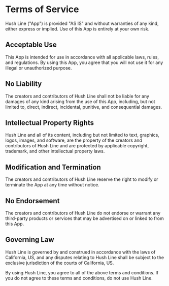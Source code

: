 # Terms of Service

Hush Line ("App") is provided "AS IS" and without warranties of any kind, either express or implied. Use of this App is entirely at your own risk.

## Acceptable Use
This App is intended for use in accordance with all applicable laws, rules, and regulations. By using this App, you agree that you will not use it for any illegal or unauthorized purpose.

## No Liability
The creators and contributors of Hush Line shall not be liable for any damages of any kind arising from the use of this App, including, but not limited to, direct, indirect, incidental, punitive, and consequential damages.

## Intellectual Property Rights
Hush Line and all of its content, including but not limited to text, graphics, logos, images, and software, are the property of the creators and contributors of Hush Line and are protected by applicable copyright, trademark, and other intellectual property laws.

## Modification and Termination
The creators and contributors of Hush Line reserve the right to modify or terminate the App at any time without notice.

## No Endorsement
The creators and contributors of Hush Line do not endorse or warrant any third-party products or services that may be advertised on or linked to from this App.

## Governing Law
Hush Line is governed by and construed in accordance with the laws of California, US, and any disputes relating to Hush Line shall be subject to the exclusive jurisdiction of the courts of California, US.

By using Hush Line, you agree to all of the above terms and conditions. If you do not agree to these terms and conditions, do not use Hush Line.
